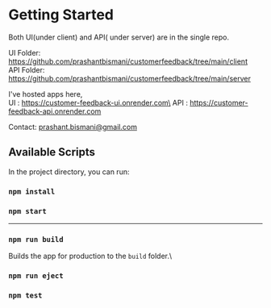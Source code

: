# Getting Started
Both UI(under client) and API( under server) are in the single repo.

UI Folder: https://github.com/prashantbismani/customerfeedback/tree/main/client \
API Folder: https://github.com/prashantbismani/customerfeedback/tree/main/server

I've hosted apps here,\
UI : https://customer-feedback-ui.onrender.com\
API : https://customer-feedback-api.onrender.com

Contact: prashant.bismani@gmail.com

## Available Scripts

In the project directory, you can run:

### `npm install`

### `npm start`


----------------

### `npm run build`
Builds the app for production to the `build` folder.\
### `npm run eject`
### `npm test`
